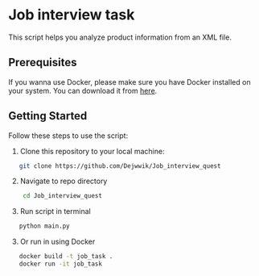# Job interview task

This script helps you analyze product information from an XML file.

## Prerequisites

If you wanna use Docker, please make sure you have Docker installed on your system. You can download it from [here](https://www.docker.com/get-started).

## Getting Started

Follow these steps to use the script:

1. Clone this repository to your local machine:

```bash
   git clone https://github.com/Dejwwik/Job_interview_quest
```

2. Navigate to repo directory
```bash
    cd Job_interview_quest
```

3. Run script in terminal
```bash
   python main.py
```

3. Or run in using Docker
```bash
   docker build -t job_task .
   docker run -it job_task
```
